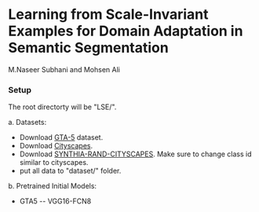 # Learning from Scale-Invariant Examples for Domain Adaptation in Semantic Segmentation
M.Naseer Subhani and Mohsen Ali


### Setup
The root directorty will be "LSE/".

a. Datasets:
 - Download [GTA-5](https://download.visinf.tu-darmstadt.de/data/from_games/) dataset.
 - Download [Cityscapes](https://www.cityscapes-dataset.com/).
 - Download [SYNTHIA-RAND-CITYSCAPES](http://synthia-dataset.net/download/808/). Make sure to change class id similar to cityscapes.
 - put all data to "dataset/" folder.
 
b. Pretrained Initial Models:
 - GTA5
 -- VGG16-FCN8 
 
   
